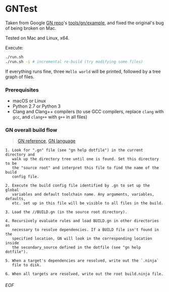 # GNTest

Taken from Google [GN repo](https://gn.googlesource.com/gn/)'s [tools/gn/example](https://gn.googlesource.com/gn/+/refs/heads/master/tools/gn/example/), and fixed the original's bug of being broken on Mac.

Tested on Mac and Linux, x64.

Execute:
```sh
./run.sh
./run.sh -i # incremental re-build (try modifying some files)
```
If everything runs fine, three `Hello world` will be printed, followed by a tree graph of files.

### Prerequisites
- macOS or Linux
- Python 2.7 or Python 3
- Clang and Clang++ compilers (to use GCC compilers, replace `clang` with `gcc`, and `clang++` with `g++` in all files)

### GN overall build flow
> [GN reference](https://gn.googlesource.com/gn/+/master/docs/reference.md), [GN language](https://gn.googlesource.com/gn/+/master/docs/language.md)

```
1. Look for ".gn" file (see "gn help dotfile") in the current directory and
   walk up the directory tree until one is found. Set this directory to be
   the "source root" and interpret this file to find the name of the build
   config file.

2. Execute the build config file identified by .gn to set up the global
   variables and default toolchain name. Any arguments, variables, defaults,
   etc. set up in this file will be visible to all files in the build.

3. Load the //BUILD.gn (in the source root directory).

4. Recursively evaluate rules and load BUILD.gn in other directories as
   necessary to resolve dependencies. If a BUILD file isn't found in the
   specified location, GN will look in the corresponding location inside
   the secondary_source defined in the dotfile (see "gn help dotfile").

5. When a target's dependencies are resolved, write out the `.ninja` 
   file to disk.

6. When all targets are resolved, write out the root build.ninja file.
```

###### EOF